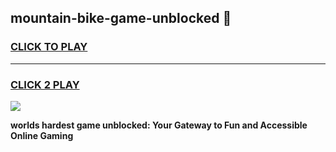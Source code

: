 
## mountain-bike-game-unblocked 👋
<h3>
<a href="https://premium.freeplayer.one?title=mountain-bike-game-unblocked&ref=14F">CLICK TO PLAY</a></h3>
<hr>

<h3>
<a href="https://premium.freeplayer.one?title=mountain-bike-game-unblocked&ref=14F">CLICK 2 PLAY</a>
  
</h3>

<a href="https://premium.freeplayer.one?title=mountain-bike-game-unblocked&ref=12F/"><img src="https://clearcache.store/games.png"></a>


**worlds hardest game unblocked: Your Gateway to Fun and Accessible Online Gaming**

